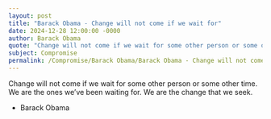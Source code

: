 ```yaml
---
layout: post
title: "Barack Obama - Change will not come if we wait for"
date: 2024-12-28 12:00:00 -0000
author: Barack Obama
quote: "Change will not come if we wait for some other person or some other time. We are the ones we’ve been waiting for. We are the change that we seek."
subject: Compromise
permalink: /Compromise/Barack Obama/Barack Obama - Change will not come if we wait for
---
```


Change will not come if we wait for some other person or some other time. We are the ones we’ve been waiting for. We are the change that we seek.

- Barack Obama
